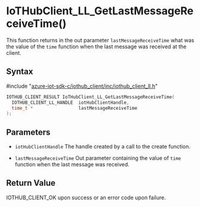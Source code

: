 # IoTHubClient_LL_GetLastMessageReceiveTime()

This function returns in the out parameter `lastMessageReceiveTime` what was the value of the `time` function when the last message was received at the client.

## Syntax

\#include "[azure-iot-sdk-c/iothub_client/inc/iothub_client_ll.h](../iot-c-ref-iothub-client-ll-h.md)"  
```C
IOTHUB_CLIENT_RESULT IoTHubClient_LL_GetLastMessageReceiveTime(
  IOTHUB_CLIENT_LL_HANDLE  iotHubClientHandle,
  time_t *                 lastMessageReceiveTime
);
```

## Parameters
* `iotHubClientHandle` The handle created by a call to the create function. 

* `lastMessageReceiveTime` Out parameter containing the value of `time` function when the last message was received.

## Return Value
IOTHUB_CLIENT_OK upon success or an error code upon failure.

